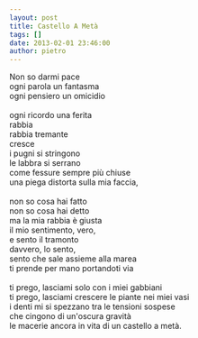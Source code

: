 ```yaml
---
layout: post
title: Castello A Metà
tags: []
date: 2013-02-01 23:46:00
author: pietro
---
```

Non so darmi pace<br/>ogni parola un fantasma<br/>ogni pensiero un omicidio<br/><br/>ogni ricordo una ferita<br/>rabbia<br/>rabbia tremante<br/>cresce<br/>i pugni si stringono<br/>le labbra si serrano<br/>come fessure sempre più chiuse<br/>una piega distorta sulla mia faccia,<br/><br/>non so cosa hai fatto<br/>non so cosa hai detto<br/>ma la mia rabbia è giusta<br/>il mio sentimento, vero,<br/>e sento il tramonto<br/>davvero, lo sento,<br/>sento che sale assieme alla marea<br/>ti prende per mano portandoti via<br/><br/>ti prego, lasciami solo con i miei gabbiani<br/>ti prego, lasciami crescere le piante nei miei vasi<br/>i denti mi si spezzano tra le tensioni sospese<br/>che cingono di un'oscura gravità<br/>le macerie ancora in vita di un castello a metà.
